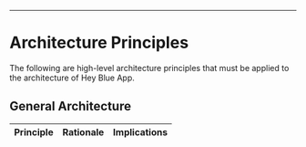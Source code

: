 
---

# Architecture Principles

The following are high-level architecture principles that must be applied to the architecture of Hey Blue App.



## General Architecture

| Principle                         | Rationale                                                    | Implications                                                 |
| :-------------------------------- | :----------------------------------------------------------- | :----------------------------------------------------------- |



